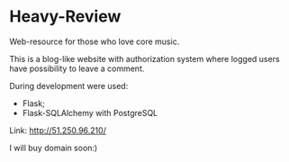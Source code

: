 # Heavy-Review
Web-resource for those who love core music.

This is a blog-like website with authorization system where logged users have possibility to leave a comment.

During development were used:
- Flask;
- Flask-SQLAlchemy with PostgreSQL

Link: http://51.250.96.210/ 

I will buy domain soon:)
